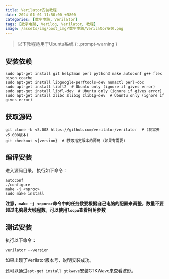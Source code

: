 ```yaml
---
title: Verilator安装教程
date: 2024-01-01 11:50:00 +0800
categories: [数字电路, Verilator]
tags: [数字电路, Verilog, Verilator, 教程]
image: /assets/img/post_img/数字电路/Verilator安装.png
---
```

> 以下教程适用于Ubuntu系统
{: .prompt-warning }

## 安装依赖
```shell
sudo apt-get install git help2man perl python3 make autoconf g++ flex bison ccache
sudo apt-get install libgoogle-perftools-dev numactl perl-doc
sudo apt-get install libfl2  # Ubuntu only (ignore if gives error)
sudo apt-get install libfl-dev  # Ubuntu only (ignore if gives error)
sudo apt-get install zlibc zlib1g zlib1g-dev  # Ubuntu only (ignore if gives error)
```

## 获取源码
```shell
git clone -b v5.008 https://github.com/verilator/verilator  # (我需要v5.008版本)
git checkout v{version}  # 获取指定版本的源码（如果有需要)
```
## 编译安装
进入源码目录，执行如下命令：
```shell
autoconf
./configure
make -j <nproc>
sudo make install
```
**注意，`make -j <nporc>`命令中的任务数要根据自己电脑的配置来调整，数量不要超过电脑最大线程数。可以使用`lscpu`查看相关参数**

## 测试安装
执行以下命令：
```shell
verilator --version
```
如果出现了Verilator版本号，说明安装成功。

还可以通过`apt-get install gtkwave`安装GTKWave来查看波形。

